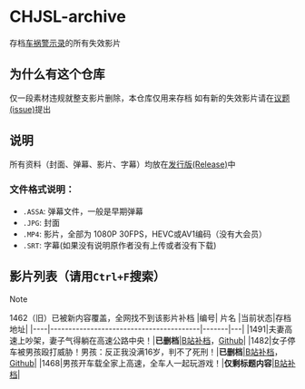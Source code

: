 # CHJSL-archive
存档[车祸警示录](https://space.bilibili.com/539418077)的所有失效影片

## 为什么有这个仓库
仅一段素材违规就整支影片删除，本仓库仅用来存档
如有新的失效影片请在[议题(issue)](https://github.com/TC999/CHJSL-archive/issues)提出

## 说明
所有资料（封面、弹幕、影片、字幕）均放在[发行版(Release)](https://github.com/TC999/CHJSL-archive/releases)中
### 文件格式说明：
- `.ASSA`: 弹幕文件，一般是早期弹幕
- `.JPG`: 封面
- `.MP4`: 影片，全部为 1080P 30FPS，HEVC或AV1编码（没有大会员）
- `.SRT`: 字幕(如果没有说明原作者没有上传或者没有下载)

## 影片列表（请用`Ctrl+F`搜索）
> [!NOTE]
> 1462（旧）已被新内容覆盖，全网找不到该影片补档
|编号|                 片名                     |当前状态|存档地址|
|----|-----------------------------------------|-------|---|
|1491|夫妻高速上吵架，妻子气得躺在高速公路中央！|**已删档**|[B站补档](https://www.bilibili.com/video/BV1sZ421p7P6)，[Github](https://github.com/TC999/CHJSL-archive/releases/tag/v14.91)|
|1482|女子停车被男孩殴打威胁！男孩：反正我没满16岁，判不了死刑！|**已删档**|[B站补档](https://www.bilibili.com/video/BV1Sy411b78x)，[Github](https://github.com/TC999/CHJSL-archive/releases/tag/v14.82)|
|1468|男孩开车载全家上高速，全车人一起玩游戏！|**仅剩标题内容**|[B站补档](https://www.bilibili.com/video/BV1gn4y1d7kG)|
